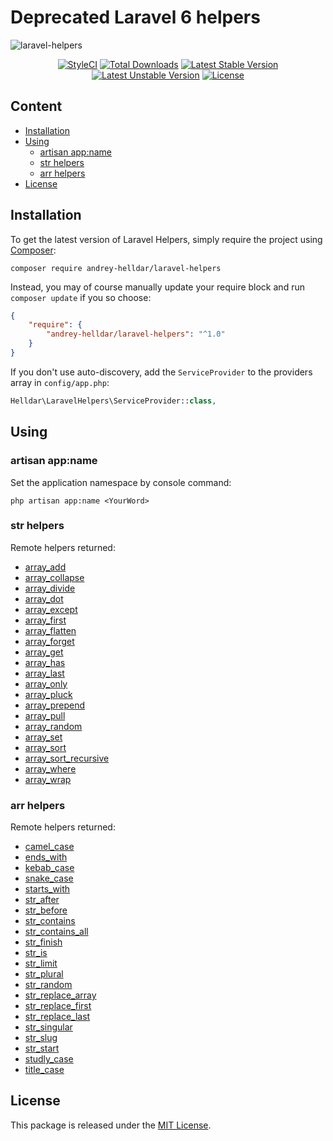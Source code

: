 # Deprecated Laravel 6 helpers

![laravel-helpers](https://user-images.githubusercontent.com/10347617/64847050-c25cd880-d616-11e9-9800-59cdaf1ae99c.png)

<p align="center">
    <a href="https://styleci.io/repos/208077137"><img src="https://styleci.io/repos/208077137/shield" alt="StyleCI" /></a>
    <a href="https://packagist.org/packages/andrey-helldar/laravel-helpers"><img src="https://img.shields.io/packagist/dt/laravel-helpers-helldar/laravel-helpers.svg?style=flat-square" alt="Total Downloads" /></a>
    <a href="https://packagist.org/packages/andrey-helldar/laravel-helpers"><img src="https://poser.pugx.org/andrey-helldar/laravel-helpers/v/stable?format=flat-square" alt="Latest Stable Version" /></a>
    <a href="https://packagist.org/packages/andrey-helldar/laravel-helpers"><img src="https://poser.pugx.org/andrey-helldar/laravel-helpers/v/unstable?format=flat-square" alt="Latest Unstable Version" /></a>
    <a href="LICENSE"><img src="https://poser.pugx.org/andrey-helldar/laravel-helpers/license?format=flat-square" alt="License" /></a>
</p>


## Content

* [Installation](#installation)
* [Using](#using)
    * [artisan app:name](#artisan-app-name)
    * [str helpers](#str-helpers)
    * [arr helpers](#arr-helpers)
* [License](#license)


## Installation

To get the latest version of Laravel Helpers, simply require the project using [Composer](https://getcomposer.org):

```
composer require andrey-helldar/laravel-helpers
```

Instead, you may of course manually update your require block and run `composer update` if you so choose:

```json
{
    "require": {
        "andrey-helldar/laravel-helpers": "^1.0"
    }
}
```

If you don't use auto-discovery, add the `ServiceProvider` to the providers array in `config/app.php`:

```php
Helldar\LaravelHelpers\ServiceProvider::class,
```


## Using

### artisan app:name

Set the application namespace by console command:

```
php artisan app:name <YourWord>
```

### str helpers

Remote helpers returned:

* [array_add](https://laravel.com/docs/6.0/helpers#method-array-add)
* [array_collapse](https://laravel.com/docs/6.0/helpers#method-array-collapse)
* [array_divide](https://laravel.com/docs/6.0/helpers#method-array-divide)
* [array_dot](https://laravel.com/docs/6.0/helpers#method-array-dot)
* [array_except](https://laravel.com/docs/6.0/helpers#method-array-except)
* [array_first](https://laravel.com/docs/6.0/helpers#method-array-first)
* [array_flatten](https://laravel.com/docs/6.0/helpers#method-array-flatten)
* [array_forget](https://laravel.com/docs/6.0/helpers#method-array-forget)
* [array_get](https://laravel.com/docs/6.0/helpers#method-array-get)
* [array_has](https://laravel.com/docs/6.0/helpers#method-array-has)
* [array_last](https://laravel.com/docs/6.0/helpers#method-array-last)
* [array_only](https://laravel.com/docs/6.0/helpers#method-array-only)
* [array_pluck](https://laravel.com/docs/6.0/helpers#method-array-pluck)
* [array_prepend](https://laravel.com/docs/6.0/helpers#method-array-prepend)
* [array_pull](https://laravel.com/docs/6.0/helpers#method-array-pull)
* [array_random](https://laravel.com/docs/6.0/helpers#method-array-random)
* [array_set](https://laravel.com/docs/6.0/helpers#method-array-set)
* [array_sort](https://laravel.com/docs/6.0/helpers#method-array-sort)
* [array_sort_recursive](https://laravel.com/docs/6.0/helpers#method-array-sort-recursive)
* [array_where](https://laravel.com/docs/6.0/helpers#method-array-where)
* [array_wrap](https://laravel.com/docs/6.0/helpers#method-array-wrap)

### arr helpers

Remote helpers returned:

* [camel_case](https://laravel.com/docs/6.0/helpers#method-camel-case)
* [ends_with](https://laravel.com/docs/6.0/helpers#method-ends-with)
* [kebab_case](https://laravel.com/docs/6.0/helpers#method-kebab-case)
* [snake_case](https://laravel.com/docs/6.0/helpers#method-snake-case)
* [starts_with](https://laravel.com/docs/6.0/helpers#method-starts-with)
* [str_after](https://laravel.com/docs/6.0/helpers#method-str-after)
* [str_before](https://laravel.com/docs/6.0/helpers#method-str-before)
* [str_contains](https://laravel.com/docs/6.0/helpers#method-str-contains)
* [str_contains_all](https://laravel.com/docs/6.0/helpers#method-str-contains-all)
* [str_finish](https://laravel.com/docs/6.0/helpers#method-str-finish)
* [str_is](https://laravel.com/docs/6.0/helpers#method-str-is)
* [str_limit](https://laravel.com/docs/6.0/helpers#method-str-limit)
* [str_plural](https://laravel.com/docs/6.0/helpers#method-str-plural)
* [str_random](https://laravel.com/docs/6.0/helpers#method-str-random)
* [str_replace_array](https://laravel.com/docs/6.0/helpers#method-str-replace-array)
* [str_replace_first](https://laravel.com/docs/6.0/helpers#method-str-replace-first)
* [str_replace_last](https://laravel.com/docs/6.0/helpers#method-str-replace-last)
* [str_singular](https://laravel.com/docs/6.0/helpers#method-str-singular)
* [str_slug](https://laravel.com/docs/6.0/helpers#method-str-slug)
* [str_start](https://laravel.com/docs/6.0/helpers#method-str-start)
* [studly_case](https://laravel.com/docs/6.0/helpers#method-studly-case)
* [title_case](https://laravel.com/docs/6.0/helpers#method-title-case)


## License

This package is released under the [MIT License](LICENSE).
